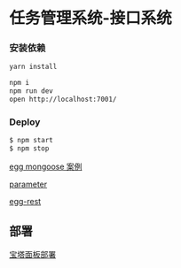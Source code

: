 # 任务管理系统-接口系统

### 安装依赖

```bash
yarn install
```

```bash
npm i
npm run dev
open http://localhost:7001/
```

### Deploy

```bash
$ npm start
$ npm stop
```

[egg mongoose 案例](https://github1s.com/zzx0106/web2-club/blob/master/app/service/user.js)

[parameter](https://github.com/node-modules/parameter)

[egg-rest](https://github.com/eggjs/egg-rest)

## 部署

[宝塔面板部署](https://www.jianshu.com/p/ba153fc7d8c2?hmsr=toutiao.io&utm_medium=toutiao.io&utm_source=toutiao.io)

